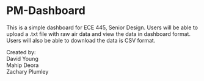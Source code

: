 # PM-Dashboard
This is a simple dashboard for ECE 445, Senior Design. Users will be able to upload a .txt file with raw air data and view the data in dashboard format. Users will also be able to download the data is CSV format.

Created by: <br />
David Young <br />
Mahip Deora <br />
Zachary Plumley
